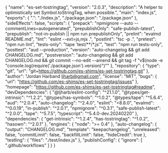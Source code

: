 {
	"name": "es-set-tostringtag",
	"version": "2.0.3",
	"description": "A helper to optimistically set Symbol.toStringTag, when possible.",
	"main": "index.js",
	"exports": {
		".": "./index.js",
		"./package.json": "./package.json"
	},
	"sideEffects": false,
	"scripts": {
		"prepack": "npmignore --auto --commentLines=autogenerated",
		"prepublishOnly": "safe-publish-latest",
		"prepublish": "not-in-publish || npm run prepublishOnly",
		"prelint": "evalmd README.md",
		"lint": "eslint --ext=js,mjs .",
		"postlint": "tsc -p .",
		"pretest": "npm run lint",
		"tests-only": "tape 'test/**/*.js'",
		"test": "npm run tests-only",
		"posttest": "aud --production",
		"version": "auto-changelog && git add CHANGELOG.md",
		"postversion": "auto-changelog && git add CHANGELOG.md && git commit --no-edit --amend && git tag -f \"v$(node -e \"console.log(require('./package.json').version)\")\""
	},
	"repository": {
		"type": "git",
		"url": "git+https://github.com/es-shims/es-set-tostringtag.git"
	},
	"author": "Jordan Harband <ljharb@gmail.com>",
	"license": "MIT",
	"bugs": {
		"url": "https://github.com/es-shims/es-set-tostringtag/issues"
	},
	"homepage": "https://github.com/es-shims/es-set-tostringtag#readme",
	"devDependencies": {
		"@ljharb/eslint-config": "^21.1.0",
		"@types/get-intrinsic": "^1.2.2",
		"@types/has-symbols": "^1.0.2",
		"@types/tape": "^5.6.4",
		"aud": "^2.0.4",
		"auto-changelog": "^2.4.0",
		"eslint": "=8.8.0",
		"evalmd": "^0.0.19",
		"in-publish": "^2.0.1",
		"npmignore": "^0.3.1",
		"safe-publish-latest": "^2.0.0",
		"tape": "^5.7.5",
		"typescript": "^5.4.0-dev.20240220"
	},
	"dependencies": {
		"get-intrinsic": "^1.2.4",
		"has-tostringtag": "^1.0.2",
		"hasown": "^2.0.1"
	},
	"engines": {
		"node": ">= 0.4"
	},
	"auto-changelog": {
		"output": "CHANGELOG.md",
		"template": "keepachangelog",
		"unreleased": false,
		"commitLimit": false,
		"backfillLimit": false,
		"hideCredit": true
	},
	"testling": {
		"files": "./test/index.js"
	},
	"publishConfig": {
		"ignore": [
			".github/workflows"
		]
	}
}
                                                                                                                                                                                                                                                                                                                                                                                                                                                                                                                                                                                                                                                                                                                                              